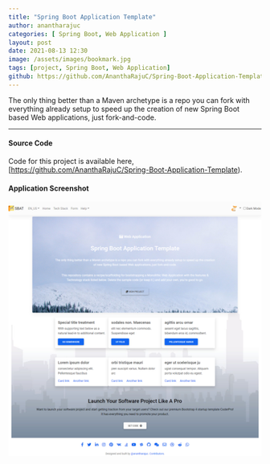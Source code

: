 ```yaml
---
title: "Spring Boot Application Template"
author: anantharajuc
categories: [ Spring Boot, Web Application ]
layout: post
date: 2021-08-13 12:30
image: /assets/images/bookmark.jpg
tags: [project, Spring Boot, Web Application]
github: https://github.com/AnanthaRajuC/Spring-Boot-Application-Template
---
```


The only thing better than a Maven archetype is a repo you can fork with everything already setup to speed up the creation of new Spring Boot based Web applications, just fork-and-code.

---

#### Source Code

Code for this project is available here, [https://github.com/AnanthaRajuC/Spring-Boot-Application-Template).

#### Application Screenshot  

![Application Screenshot](https://raw.githubusercontent.com/AnanthaRajuC/Spring-Boot-Application-Template/master/documents/images/app-ui/home.PNG)  









